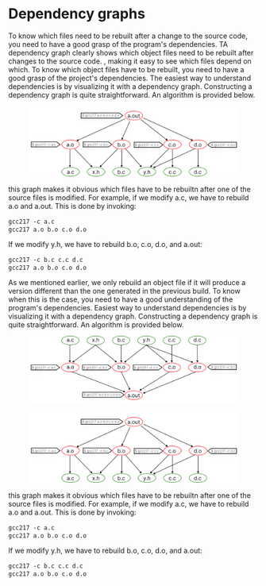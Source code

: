 # Dependency graphs

To know which files need to be rebuilt after a change to the source code, you need to have a good grasp of the program's dependencies. TA dependency graph clearly shows which object files need to be rebuilt after changes to the source code. , making it easy to see which files depend on which. To know which object files have to be rebuilt, you need to have a good grasp of the project's dependencies. The easiest way to understand dependencies is by visualizing it with a dependency graph. Constructing a dependency graph is quite straightforward. An algorithm is provided below.

<figure><img src="../../.gitbook/assets/Group 132.png" alt=""><figcaption></figcaption></figure>

this graph makes it obvious which files have to be rebuiltn after one of the source files is modified. For example, if we modify a.c, we have to rebuild a.o and a.out. This is done by invoking:

```
gcc217 -c a.c
gcc217 a.o b.o c.o d.o
```

If we modify y.h, we have to rebuild b.o, c.o, d.o, and a.out:

```
gcc217 -c b.c c.c d.c
gcc217 a.o b.o c.o d.o
```



As we mentioned earlier, we only rebuild an object file if it will produce a version different than the one generated in the previous build. To know when this is the case, you need to have a good understanding of the program's dependencies. Easiest way to understand dependencies is by visualizing it with a dependency graph. Constructing a dependency graph is quite straightforward. An algorithm is provided below.&#x20;

<figure><img src="../../.gitbook/assets/Group 137.png" alt=""><figcaption></figcaption></figure>

<figure><img src="../../.gitbook/assets/Group 132.png" alt=""><figcaption></figcaption></figure>











this graph makes it obvious which files have to be rebuiltn after one of the source files is modified. For example, if we modify a.c, we have to rebuild a.o and a.out. This is done by invoking:

```
gcc217 -c a.c
gcc217 a.o b.o c.o d.o
```

If we modify y.h, we have to rebuild b.o, c.o, d.o, and a.out:

```
gcc217 -c b.c c.c d.c
gcc217 a.o b.o c.o d.o
```
